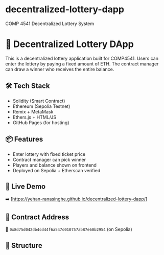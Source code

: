 # decentralized-lottery-dapp

COMP 4541 Decentralized Lottery System

# 🎲 Decentralized Lottery DApp

This is a decentralized lottery application built for COMP4541. Users can enter the lottery by paying a fixed amount of ETH. The contract manager can draw a winner who receives the entire balance.

## 🛠 Tech Stack

- Solidity (Smart Contract)
- Ethereum (Sepolia Testnet)
- Remix + MetaMask
- Ethers.js + HTML/JS
- GitHub Pages (for hosting)

## 📦 Features

- Enter lottery with fixed ticket price
- Contract manager can pick winner
- Players and balance shown on frontend
- Deployed on Sepolia + Etherscan verified

## 🔗 Live Demo

➡️ [https://yehan-ranasinghe.github.io/decentralized-lottery-dapp/]

## 🔗 Contract Address

🧾 `0x8d75d042db4cd44f6a547c010757ab87e60b2954` (on Sepolia)

## 📁 Structure
